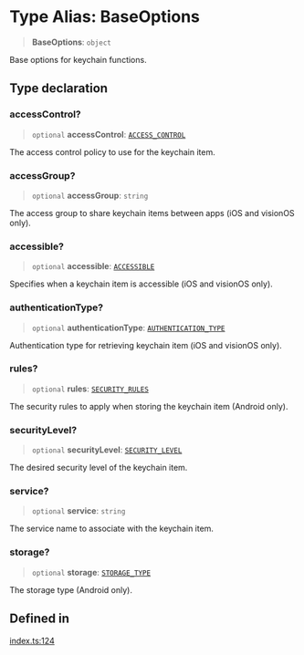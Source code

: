 # Type Alias: BaseOptions

> **BaseOptions**: `object`

Base options for keychain functions.

## Type declaration

### accessControl?

> `optional` **accessControl**: [`ACCESS_CONTROL`](../enumerations/ACCESS_CONTROL.md)

The access control policy to use for the keychain item.

### accessGroup?

> `optional` **accessGroup**: `string`

The access group to share keychain items between apps (iOS and visionOS only).

### accessible?

> `optional` **accessible**: [`ACCESSIBLE`](../enumerations/ACCESSIBLE.md)

Specifies when a keychain item is accessible (iOS and visionOS only).

### authenticationType?

> `optional` **authenticationType**: [`AUTHENTICATION_TYPE`](../enumerations/AUTHENTICATION_TYPE.md)

Authentication type for retrieving keychain item (iOS and visionOS only).

### rules?

> `optional` **rules**: [`SECURITY_RULES`](../enumerations/SECURITY_RULES.md)

The security rules to apply when storing the keychain item (Android only).

### securityLevel?

> `optional` **securityLevel**: [`SECURITY_LEVEL`](../enumerations/SECURITY_LEVEL.md)

The desired security level of the keychain item.

### service?

> `optional` **service**: `string`

The service name to associate with the keychain item.

### storage?

> `optional` **storage**: [`STORAGE_TYPE`](../enumerations/STORAGE_TYPE.md)

The storage type (Android only).

## Defined in

[index.ts:124](https://github.com/oblador/react-native-keychain/blob/06824b340311076cce81e80bceb3c34da22ca810/src/index.ts#L124)
